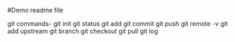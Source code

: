 #Demo readme file

git commands-
git init
git status
git add
git commit
git push
git remote -v
git add upstream
git branch
git checkout
git pull
git log
